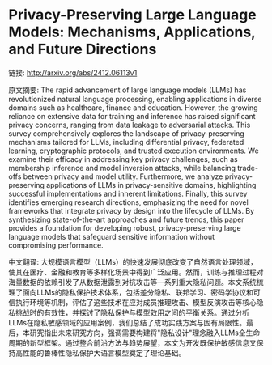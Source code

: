 # Privacy-Preserving Large Language Models: Mechanisms, Applications, and Future Directions

链接: http://arxiv.org/abs/2412.06113v1

原文摘要:
The rapid advancement of large language models (LLMs) has revolutionized
natural language processing, enabling applications in diverse domains such as
healthcare, finance and education. However, the growing reliance on extensive
data for training and inference has raised significant privacy concerns,
ranging from data leakage to adversarial attacks. This survey comprehensively
explores the landscape of privacy-preserving mechanisms tailored for LLMs,
including differential privacy, federated learning, cryptographic protocols,
and trusted execution environments. We examine their efficacy in addressing key
privacy challenges, such as membership inference and model inversion attacks,
while balancing trade-offs between privacy and model utility. Furthermore, we
analyze privacy-preserving applications of LLMs in privacy-sensitive domains,
highlighting successful implementations and inherent limitations. Finally, this
survey identifies emerging research directions, emphasizing the need for novel
frameworks that integrate privacy by design into the lifecycle of LLMs. By
synthesizing state-of-the-art approaches and future trends, this paper provides
a foundation for developing robust, privacy-preserving large language models
that safeguard sensitive information without compromising performance.

中文翻译:
大规模语言模型（LLMs）的快速发展彻底改变了自然语言处理领域，使其在医疗、金融和教育等多样化场景中得到广泛应用。然而，训练与推理过程对海量数据的依赖引发了从数据泄露到对抗攻击等一系列重大隐私问题。本文系统梳理了面向LLMs的隐私保护技术体系，包括差分隐私、联邦学习、密码学协议和可信执行环境等机制，评估了这些技术在应对成员推理攻击、模型反演攻击等核心隐私挑战时的有效性，并探讨了隐私保护与模型效用之间的平衡关系。通过分析LLMs在隐私敏感领域的应用案例，我们总结了成功实践方案与固有局限性。最后，本研究指出未来研究方向，强调需要构建将"隐私设计"理念融入LLMs全生命周期的新型框架。通过整合前沿方法与趋势展望，本文为开发既保护敏感信息又保持高性能的鲁棒性隐私保护大语言模型奠定了理论基础。
